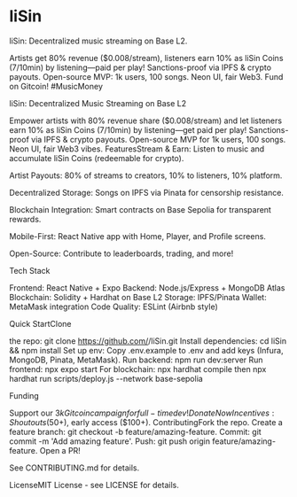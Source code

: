 # liSin
liSin: Decentralized music streaming on Base L2. 

Artists get 80% revenue ($0.008/stream), listeners earn 10% as liSin Coins (7/10min) by listening—paid per play! Sanctions-proof via IPFS &amp; crypto payouts. Open-source MVP: 1k users, 100 songs. Neon UI, fair Web3. Fund on Gitcoin! #MusicMoney

liSin: Decentralized Music Streaming on Base L2

Empower artists with 80% revenue share ($0.008/stream) and let listeners earn 10% as liSin Coins (7/10min) by listening—get paid per play! Sanctions-proof via IPFS & crypto payouts. Open-source MVP for 1k users, 100 songs. Neon UI, fair Web3 vibes. FeaturesStream & Earn: Listen to music and accumulate liSin Coins (redeemable for crypto).

Artist Payouts: 80% of streams to creators, 10% to listeners, 10% platform.

Decentralized Storage: Songs on IPFS via Pinata for censorship resistance.

Blockchain Integration: Smart contracts on Base Sepolia for transparent rewards.

Mobile-First: React Native app with Home, Player, and Profile screens.

Open-Source: Contribute to leaderboards, trading, and more!

Tech Stack

Frontend: React Native + Expo
Backend: Node.js/Express + MongoDB Atlas
Blockchain: Solidity + Hardhat on Base L2
Storage: IPFS/Pinata
Wallet: MetaMask integration
Code Quality: ESLint (Airbnb style)

Quick StartClone 

the repo: git clone https://github.com/<your-username>/liSin.git
Install dependencies: cd liSin && npm install
Set up env: Copy .env.example to .env and add keys (Infura, MongoDB, Pinata, MetaMask).
Run backend: npm run dev:server
Run frontend: npx expo start
For blockchain: npx hardhat compile then npx hardhat run scripts/deploy.js --network base-sepolia

Funding

Support our $3k Gitcoin campaign for full-time dev! Donate Now
Incentives: Shoutouts ($50+), early access ($100+). ContributingFork the repo.
Create a feature branch: git checkout -b feature/amazing-feature.
Commit: git commit -m 'Add amazing feature'.
Push: git push origin feature/amazing-feature.
Open a PR!

See CONTRIBUTING.md for details.

LicenseMIT License - see LICENSE for details. 


